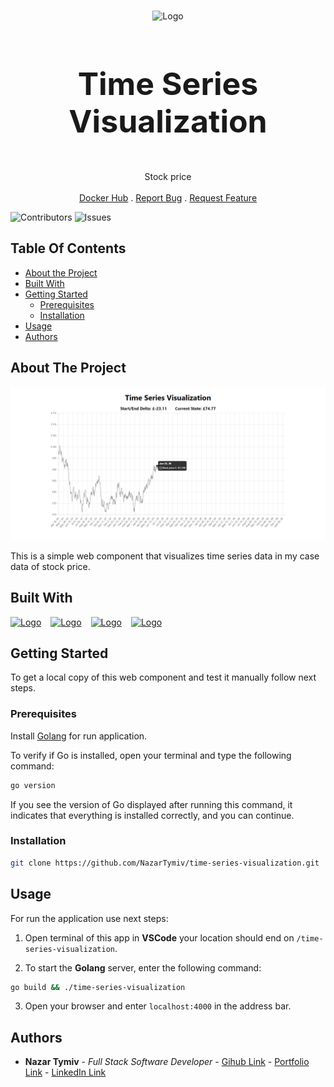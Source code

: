 <br/>
<p align="center">
  <img src="https://media0.giphy.com/media/iRIf7MAdvOIbdxK4rR/200w.gif?cid=6c09b952k466r0htpfks5fssnx5uqwdw8a261aw8jjltx2u8&ep=v1_gifs_search&rid=200w.gif&ct=g" alt="Logo" width="150">

  <h3 align="center" style="font-size: 50px;">Time Series Visualization</h3>

  <p align="center">
    Stock price
    <br/>
    <br/>
    <a href="https://hub.docker.com/r/nazartymiv/time-series-visual">Docker Hub</a>
    .
    <a href="https://github.com/NazarTymiv/time-series-visualization/issues">Report Bug</a>
    .
    <a href="https://github.com/NazarTymiv/time-series-visualization/issues">Request Feature</a>
  </p>
</p>

![Contributors](https://img.shields.io/github/contributors/NazarTymiv/time-series-visualization?color=dark-green) ![Issues](https://img.shields.io/github/issues/NazarTymiv/time-series-visualization)

## Table Of Contents

- [About the Project](#about-the-project)
- [Built With](#built-with)
- [Getting Started](#getting-started)
  - [Prerequisites](#prerequisites)
  - [Installation](#installation)
- [Usage](#usage)
- [Authors](#authors)

## About The Project

![Screen Shot](./docs/images/screenshotOfProject.png)

This is a simple web component that visualizes time series data in my case data of stock price.

## Built With

<div style="display: flex; align-items: center;">
  <a href="https://go.dev/" style="margin-right: 15px;">
      <img src="https://upload.wikimedia.org/wikipedia/commons/thumb/0/05/Go_Logo_Blue.svg/1200px-Go_Logo_Blue.svg.png" alt="Logo" width="50">
  </a>

  <a href="https://htmx.org/" style="margin-right: 15px;">
      <img src="https://plugins.jetbrains.com/files/20588/418328/icon/pluginIcon.svg" alt="Logo" width="40">
  </a>

  <a href="https://www.chartjs.org/" style="margin-right: 15px;">
      <img src="https://asset.brandfetch.io/idFdo8ulhr/idzj34qGQm.png" alt="Logo" width="50">
  </a>

  <a href="https://tailwindcss.com/" style="margin-right: 15px;">
      <img src="https://www.svgrepo.com/show/374118/tailwind.svg" alt="Logo" width="50">
  </a>
</div>

## Getting Started

To get a local copy of this web component and test it manually follow next steps.

### Prerequisites

Install [Golang](https://nodejs.org/en/download/current) for run application.

To verify if Go is installed, open your terminal and type the following command:

```sh
go version
```

If you see the version of Go displayed after running this command, it indicates that everything is installed correctly, and you can continue.

### Installation

```sh
git clone https://github.com/NazarTymiv/time-series-visualization.git
```

## Usage

For run the application use next steps:

1. Open terminal of this app in **VSCode** your location should end on `/time-series-visualization`.

2. To start the **Golang** server, enter the following command:

```sh
go build && ./time-series-visualization
```

3. Open your browser and enter `localhost:4000` in the address bar.

## Authors

- **Nazar Tymiv** - _Full Stack Software Developer_ - [Gihub Link](https://github.com/NazarTymiv) - [Portfolio Link](https://nazar-tymiv.netlify.app/) - [LinkedIn Link](https://www.linkedin.com/in/nazar-tymiv/)

